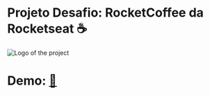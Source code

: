 <h1>Projeto Desafio: RocketCoffee da Rocketseat ☕</h1>


![Logo of the project](https://camo.githubusercontent.com/6df8037dd44841a8b64eb2e1be1d6b95956c56e0bbcdc4d545173bdc48512f76/68747470733a2f2f726f636b65742d636f666665652d64656c74612e76657263656c2e6170702f6173736574732f707265766965772e706e67)

<h1> Demo: <a href="https://stately-valkyrie-0a27a0.netlify.app/">👀</a></h1>

